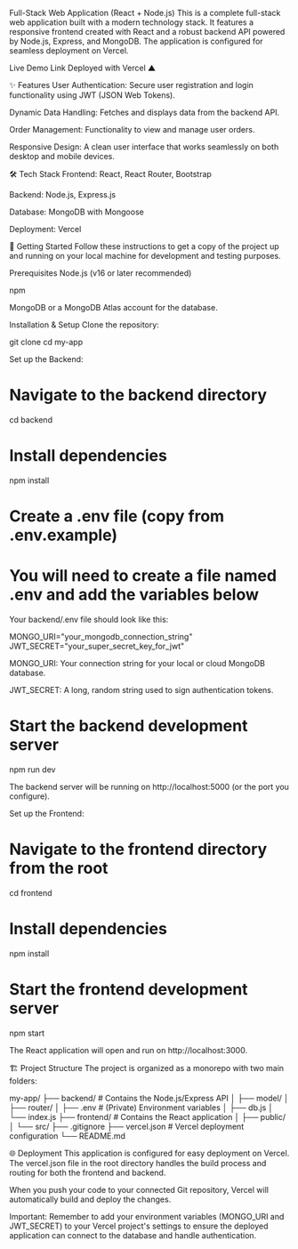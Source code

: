 Full-Stack Web Application (React + Node.js)
This is a complete full-stack web application built with a modern technology stack. It features a responsive frontend created with React and a robust backend API powered by Node.js, Express, and MongoDB. The application is configured for seamless deployment on Vercel.

Live Demo Link Deployed with Vercel ▲

✨ Features
User Authentication: Secure user registration and login functionality using JWT (JSON Web Tokens).

Dynamic Data Handling: Fetches and displays data from the backend API.

Order Management: Functionality to view and manage user orders.

Responsive Design: A clean user interface that works seamlessly on both desktop and mobile devices.

🛠️ Tech Stack
Frontend: React, React Router, Bootstrap

Backend: Node.js, Express.js

Database: MongoDB with Mongoose

Deployment: Vercel

🚀 Getting Started
Follow these instructions to get a copy of the project up and running on your local machine for development and testing purposes.

Prerequisites
Node.js (v16 or later recommended)

npm

MongoDB or a MongoDB Atlas account for the database.

Installation & Setup
Clone the repository:

git clone <your-repository-url>
cd my-app

Set up the Backend:

# Navigate to the backend directory
cd backend

# Install dependencies
npm install

# Create a .env file (copy from .env.example)
# You will need to create a file named .env and add the variables below

Your backend/.env file should look like this:

MONGO_URI="your_mongodb_connection_string"
JWT_SECRET="your_super_secret_key_for_jwt"

MONGO_URI: Your connection string for your local or cloud MongoDB database.

JWT_SECRET: A long, random string used to sign authentication tokens.

# Start the backend development server
npm run dev

The backend server will be running on http://localhost:5000 (or the port you configure).

Set up the Frontend:

# Navigate to the frontend directory from the root
cd frontend

# Install dependencies
npm install

# Start the frontend development server
npm start

The React application will open and run on http://localhost:3000.

🏗️ Project Structure
The project is organized as a monorepo with two main folders:

my-app/
├── backend/         # Contains the Node.js/Express API
│   ├── model/
│   ├── router/
│   ├── .env         # (Private) Environment variables
│   ├── db.js
│   └── index.js
├── frontend/        # Contains the React application
│   ├── public/
│   └── src/
├── .gitignore
├── vercel.json      # Vercel deployment configuration
└── README.md

🌐 Deployment
This application is configured for easy deployment on Vercel. The vercel.json file in the root directory handles the build process and routing for both the frontend and backend.

When you push your code to your connected Git repository, Vercel will automatically build and deploy the changes.

Important: Remember to add your environment variables (MONGO_URI and JWT_SECRET) to your Vercel project's settings to ensure the deployed application can connect to the database and handle authentication.